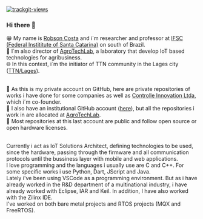 <a href="https://trackgit.com"><img src="https://us-central1-trackgit-analytics.cloudfunctions.net/token/ping/ltm9wdvqlwqwjlh1qial" alt="trackgit-views" /></a>

### Hi there 👋

😁 My name is [Robson Costa](https://www.linkedin.com/in/robson-costa-68057055/) and i´m researcher and professor at [IFSC (Federal Instititute of Santa Catarina)](https://www.ifsc.edu.br) on south of Brazil.<br>
🏫 I´m also director of [AgroTechLab](https://agrotechlab.lages.ifsc.edu.br), a laboratory that develop IoT based technologies for agribusiness.<br>
🌐 In this context, i´m the initiator of TTN community in the Lages city ([TTN/Lages](https://www.thethingsnetwork.org/community/lages/)).<br><br>

🏢 As this is my private account on GitHub, here are private repositories of works i have done for some companies as well as [Controlle Innovation Ltda](https://github.com/controlle-innovation), which i´m co-founder.<br>
🌱 I also have an institutional GitHub account ([here](https://github.com/robsoncosta-ifsc)), but all the repositories i work in are allocated at [AgroTechLab](https://github.com/AgroTechLab-IFSC).<br>
👯 Most repositories at this last account are public and follow open source or open hardware licenses.<br><br>

Currently i act as IoT Solutions Architect, defining technologies to be used, since the hardware, passing through the firmware and all communication protocols until the bussiness layer with mobile and web applications.<br>
I love programming and the languages ​i usually use are C and C++. For some specific works i use Python, Dart, JScript and Java.<br>
Lately i've been using VSCode as a programming environment. But as i have already worked in the R&D department of a multinational industry, i have already worked with Eclipse, IAR and Keil. In addition, I have also worked with the Zilinx IDE.<br>
I've worked on both bare metal projects and RTOS projects (MQX and FreeRTOS).
